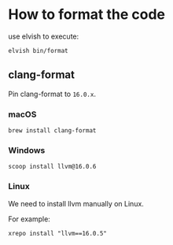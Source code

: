 # How to format the code
use elvish to execute:
```
elvish bin/format
```
## clang-format
Pin clang-format to `16.0.x`.

### macOS
```
brew install clang-format
```
### Windows
```
scoop install llvm@16.0.6
```

### Linux
We need to install llvm manually on Linux.

For example:
```
xrepo install "llvm==16.0.5"
```